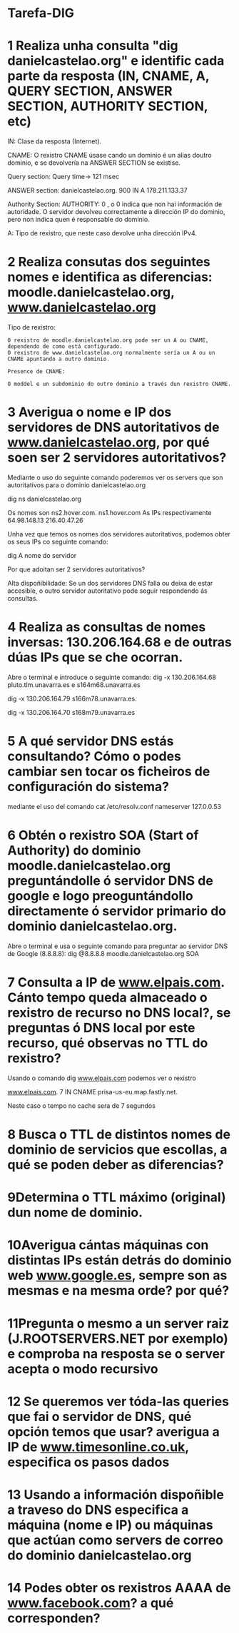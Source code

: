 # Tarefa-DIG


# 1 Realiza unha consulta "dig danielcastelao.org" e identific cada parte da resposta (IN, CNAME, A, QUERY SECTION, ANSWER SECTION, AUTHORITY SECTION, etc)

IN: Clase da resposta (Internet).

CNAME: O rexistro CNAME úsase cando un dominio é un alias doutro dominio, e se devolvería na ANSWER SECTION se existise.

Query section: Query time-> 121 msec

ANSWER section: danielcastelao.org.	900	IN	A	178.211.133.37

Authority Section: AUTHORITY: 0
, o 0  indica que non hai información de autoridade. O servidor devolveu correctamente a dirección IP do dominio, pero non indica quen é responsable do dominio.

A: Tipo de rexistro, que neste caso devolve unha dirección IPv4.


# 2 Realiza consutas dos seguintes nomes e identifica as diferencias: moodle.danielcastelao.org, www.danielcastelao.org  
Tipo de rexistro:

    O rexistro de moodle.danielcastelao.org pode ser un A ou CNAME, dependendo de como está configurado.
    O rexistro de www.danielcastelao.org normalmente sería un A ou un CNAME apuntando a outro dominio.

    Presence de CNAME:

    O moddel e un subdominio do outro dominio a través dun rexistro CNAME.

# 3  Averigua o nome e IP dos servidores de DNS autoritativos de www.danielcastelao.org, por qué soen ser 2 servidores autoritativos?
Mediante o uso do seguinte comando poderemos ver os servers que son autoritativos para o dominio danielcastelao.org

dig ns danielcastelao.org

Os nomes son 
ns2.hover.com.
ns1.hover.com
As IPs respectivamente
64.98.148.13
216.40.47.26

Unha vez que temos os nomes dos servidores autoritativos, podemos obter os seus IPs co seguinte comando:

dig A nome do servidor

Por que adoitan ser 2 servidores autoritativos?

Alta dispoñibilidade: Se un dos servidores DNS falla ou deixa de estar accesible, o outro servidor autoritativo pode seguir respondendo ás consultas. 



# 4 Realiza as consultas de nomes inversas: 130.206.164.68 e de outras dúas IPs que se che ocorran.

Abre o terminal e introduce o seguinte comando:
dig -x 130.206.164.68
pluto.tlm.unavarra.es e s164m68.unavarra.es

dig -x 130.206.164.79 
s166m78.unavarra.es.

dig -x 130.206.164.70
s168m79.unavarra.es

# 5 A qué servidor DNS estás consultando? Cómo o podes cambiar sen tocar os ficheiros de configuración do sistema?
mediante el uso del comando cat /etc/resolv.conf 
nameserver 127.0.0.53

# 6 Obtén o rexistro SOA (Start of Authority) do dominio  moodle.danielcastelao.org preguntándolle ó servidor DNS de google e logo preoguntándollo directamente ó servidor primario do dominio danielcastelao.org.

Abre o terminal e usa o seguinte comando para preguntar ao servidor DNS de Google (8.8.8.8):
dig @8.8.8.8 moodle.danielcastelao.org SOA


# 7 Consulta a IP de www.elpais.com. Cánto tempo queda almaceado o rexistro de recurso no DNS local?, se preguntas ó DNS local por este recurso, qué observas no TTL do rexistro?

Usando o comando dig www.elpais.com podemos ver o rexistro

www.elpais.com.		7	IN	CNAME	prisa-us-eu.map.fastly.net.

Neste caso o tempo no cache sera de 7 segundos



# 8 Busca o TTL de distintos nomes de dominio de servicios que escollas, a qué se poden deber as diferencias?

# 9Determina o TTL máximo (original) dun nome de dominio.

# 10Averigua cántas máquinas con distintas IPs están detrás do dominio web www.google.es, sempre son as mesmas e na mesma orde? por qué?

# 11Pregunta o mesmo a un server raiz (J.ROOTSERVERS.NET por exemplo) e comproba na resposta se o server acepta o modo recursivo

# 12 Se queremos ver tóda-las queries que fai o servidor de DNS, qué opción temos que usar? averigua a IP de www.timesonline.co.uk, especifica os pasos dados

# 13 Usando a información dispoñible a traveso do DNS especifica a máquina (nome e IP) ou máquinas que actúan como servers de correo do dominio danielcastelao.org

# 14 Podes obter os rexistros AAAA de www.facebook.com? a qué corresponden?
